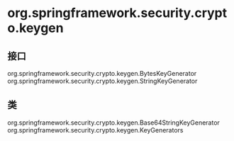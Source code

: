 # org.springframework.security.crypto.keygen

## 接口

org.springframework.security.crypto.keygen.BytesKeyGenerator
org.springframework.security.crypto.keygen.StringKeyGenerator

## 类

org.springframework.security.crypto.keygen.Base64StringKeyGenerator
org.springframework.security.crypto.keygen.KeyGenerators




